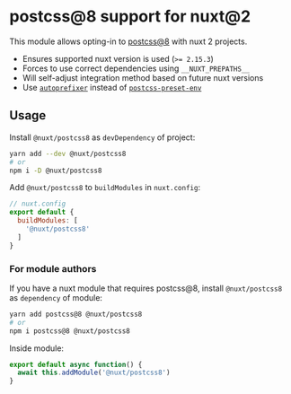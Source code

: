 # postcss@8 support for nuxt@2

This module allows opting-in to [postcss@8](https://github.com/postcss/postcss/releases/tag/8.0.0) with nuxt 2 projects.

- Ensures supported nuxt version is used (`>= 2.15.3`)
- Forces to use correct dependencies using `__NUXT_PREPATHS__`
- Will self-adjust integration method based on future nuxt versions
- Use [`autoprefixer`](https://github.com/postcss/autoprefixer) instead of [`postcss-preset-env`](https://github.com/csstools/postcss-preset-env)

## Usage

Install `@nuxt/postcss8` as `devDependency` of project:

```sh
yarn add --dev @nuxt/postcss8
# or
npm i -D @nuxt/postcss8
```

Add `@nuxt/postcss8` to `buildModules` in `nuxt.config`:

```js
// nuxt.config
export default {
  buildModules: [
    '@nuxt/postcss8'
  ]
}
```

### For module authors

If you have a nuxt module that requires postcss@8, install `@nuxt/postcss8` as `dependency` of module:

```sh
yarn add postcss@8 @nuxt/postcss8
# or
npm i postcss@8 @nuxt/postcss8
```

Inside module:
```js
export default async function() {
  await this.addModule('@nuxt/postcss8')
}
```


